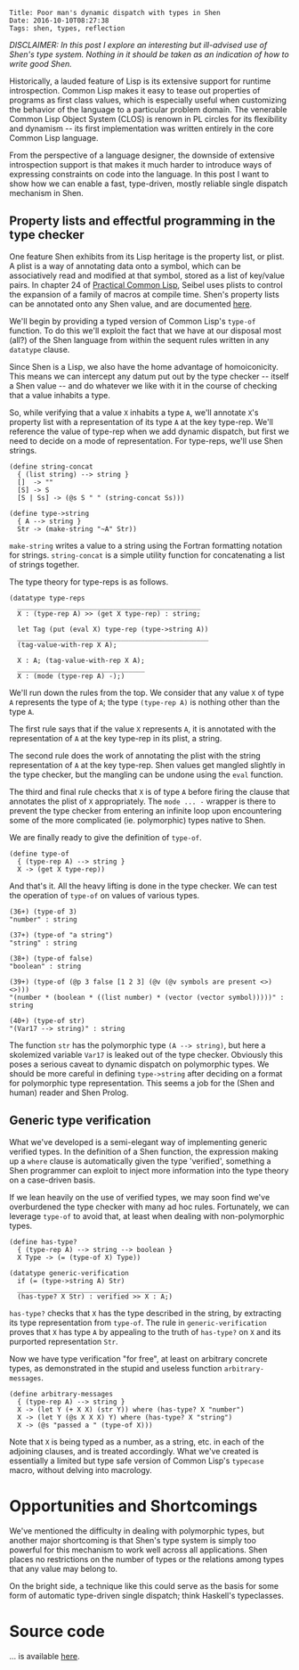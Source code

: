     Title: Poor man's dynamic dispatch with types in Shen
    Date: 2016-10-10T08:27:38
    Tags: shen, types, reflection

*DISCLAIMER: In this post I explore an interesting but ill-advised
use of Shen's type system. Nothing in it should be taken as an
indication of how to write good Shen.*

<!-- more -->

Historically, a lauded feature of Lisp is its extensive support for
runtime introspection. Common Lisp makes it easy to tease out
properties of programs as first class values, which is especially
useful when customizing the behavior of the language to a particular
problem domain. The venerable Common Lisp Object System (CLOS) is
renown in PL circles for its flexibility and dynamism -- its first
implementation was written entirely in the core Common Lisp language.

From the perspective of a language designer, the downside of extensive
introspection support is that makes it much harder to introduce ways
of expressing constraints on code into the language. In this post I
want to show how we can enable a fast, type-driven, mostly reliable
single dispatch mechanism in Shen.

## Property lists and effectful programming in the type checker

One feature Shen exhibits from its Lisp heritage is the property list,
or plist. A plist is a way of annotating data onto a symbol, which can
be associatively read and modified at that symbol, stored as a list of
key/value pairs. In chapter 24 of [Practical Common
Lisp](http://www.gigamonkeys.com/book/), Seibel uses plists to control
the expansion of a family of macros at compile time. Shen's property
lists can be annotated onto any Shen value, and are documented
[here](http://www.shenlanguage.org/learn-shen/property_lists.html).

We'll begin by providing a typed version of Common Lisp's `type-of`
function. To do this we'll exploit the fact that we have at our
disposal most (all?) of the Shen language from within the sequent
rules written in any `datatype` clause.

Since Shen is a Lisp, we also have the home advantage of
homoiconicity. This means we can intercept any datum put out by the
type checker -- itself a Shen value -- and do whatever we like with it
in the course of checking that a value inhabits a type.

So, while verifying that a value `X` inhabits a type `A`, we'll
annotate `X`'s property list with a representation of its type `A` at
the key type-rep. We'll reference the value of type-rep when we add
dynamic dispatch, but first we need to decide on a mode of
representation. For type-reps, we'll use Shen strings.

```
(define string-concat
  { (list string) --> string }
  []  -> ""
  [S] -> S
  [S | Ss] -> (@s S " " (string-concat Ss)))

(define type->string
  { A --> string }  
  Str -> (make-string "~A" Str))
```

`make-string` writes a value to a string using the Fortran formatting
notation for strings. `string-concat` is a simple utility function for
concatenating a list of strings together.

The type theory for type-reps is as follows.

```
(datatype type-reps
  ______________________________________________
  X : (type-rep A) >> (get X type-rep) : string;

  let Tag (put (eval X) type-rep (type->string A))
  ________________________________________________
  (tag-value-with-rep X A);

  X : A; (tag-value-with-rep X A);
  ________________________________
  X : (mode (type-rep A) -);)
```

We'll run down the rules from the top. We consider that any value `X` of
type `A` represents the type of `A`; the type `(type-rep A)` is nothing
other than the type `A`.

The first rule says that if the value `X` represents `A`, it is annotated
with the representation of `A` at the key type-rep in its plist, a
string.

The second rule does the work of annotating the plist with the string
representation of `A` at the key type-rep. Shen values get mangled
slightly in the type checker, but the mangling can be undone using
the `eval` function.

The third and final rule checks that `X` is of type `A` before firing
the clause that annotates the plist of `X` appropriately. The `mode
... -` wrapper is there to prevent the type checker from entering an
infinite loop upon encountering some of the more complicated
(ie. polymorphic) types native to Shen.

We are finally ready to give the definition of `type-of`.

```
(define type-of
  { (type-rep A) --> string }
  X -> (get X type-rep))
```

And that's it. All the heavy lifting is done in the type checker. We
can test the operation of `type-of` on values of various types.

```
(36+) (type-of 3)
"number" : string

(37+) (type-of "a string")
"string" : string

(38+) (type-of false)
"boolean" : string

(39+) (type-of (@p 3 false [1 2 3] (@v (@v symbols are present <>) <>)))
"(number * (boolean * ((list number) * (vector (vector symbol)))))" : string

(40+) (type-of str)
"(Var17 --> string)" : string
```

The function `str` has the polymorphic type `(A --> string)`, but here
a skolemized variable `Var17` is leaked out of the type
checker. Obviously this poses a serious caveat to dynamic dispatch on
polymorphic types. We should be more careful in defining
`type->string` after deciding on a format for polymorphic type
representation. This seems a job for the (Shen and human) reader and
Shen Prolog.

## Generic type verification

What we've developed is a semi-elegant way of implementing generic
verified types. In the definition of a Shen function, the expression
making up a `where` clause is automatically given the type 'verified',
something a Shen programmer can exploit to inject more information
into the type theory on a case-driven basis.

If we lean heavily on the use of verified types, we may soon find
we've overburdened the type checker with many ad hoc
rules. Fortunately, we can leverage `type-of` to avoid that, at least
when dealing with non-polymorphic types.

```
(define has-type?
  { (type-rep A) --> string --> boolean }
  X Type -> (= (type-of X) Type))

(datatype generic-verification
  if (= (type->string A) Str)
  ______________________________________
  (has-type? X Str) : verified >> X : A;)
```

`has-type?` checks that `X` has the type described in the string, by
extracting its type representation from `type-of`. The rule in
`generic-verification` proves that `X` has type `A` by appealing to
the truth of `has-type?` on `X` and its purported representation
`Str`.

Now we have type verification "for free", at least on arbitrary
concrete types, as demonstrated in the stupid and useless function
`arbitrary-messages`.

```
(define arbitrary-messages
  { (type-rep A) --> string }
  X -> (let Y (+ X X) (str Y)) where (has-type? X "number")
  X -> (let Y (@s X X X) Y) where (has-type? X "string")
  X -> (@s "passed a " (type-of X)))
```

Note that `X` is being typed as a number, as a string, etc. in each of
the adjoining clauses, and is treated accordingly. What we've created
is essentially a limited but type safe version of Common Lisp's
`typecase` macro, without delving into macrology.

# Opportunities and Shortcomings

We've mentioned the difficulty in dealing with polymorphic types, but
another major shortcoming is that Shen's type system is simply too
powerful for this mechanism to work well across all applications. Shen
places no restrictions on the number of types or the relations among
types that any value may belong to.

On the bright side, a technique like this could serve as the basis for
some form of automatic type-driven single dispatch; think Haskell's
typeclasses.

# Source code

... is available
[here](https://gist.github.com/mthom/42878af3bf0d51274a2459faac2edaf2).